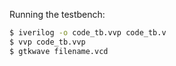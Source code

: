  Running the testbench:
 ```bash
 $ iverilog -o code_tb.vvp code_tb.v
 $ vvp code_tb.vvp
 $ gtkwave filename.vcd
```
